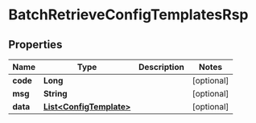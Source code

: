 

# BatchRetrieveConfigTemplatesRsp

## Properties

Name | Type | Description | Notes
------------ | ------------- | ------------- | -------------
**code** | **Long** |  |  [optional]
**msg** | **String** |  |  [optional]
**data** | [**List&lt;ConfigTemplate&gt;**](ConfigTemplate.md) |  |  [optional]



